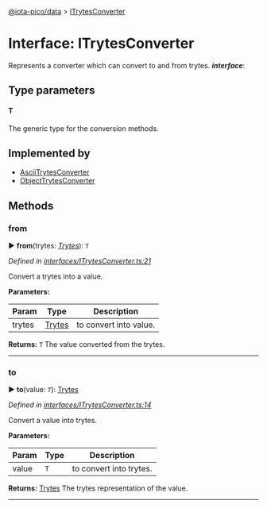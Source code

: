 [@iota-pico/data](../README.md) > [ITrytesConverter](../interfaces/itrytesconverter.md)



# Interface: ITrytesConverter


Represents a converter which can convert to and from trytes.
*__interface__*: 


## Type parameters
#### T 

The generic type for the conversion methods.

## Implemented by

* [AsciiTrytesConverter](../classes/asciitrytesconverter.md)
* [ObjectTrytesConverter](../classes/objecttrytesconverter.md)


## Methods
<a id="from"></a>

###  from

► **from**(trytes: *[Trytes](../classes/trytes.md)*): `T`



*Defined in [interfaces/ITrytesConverter.ts:21](https://github.com/iotaeco/iota-pico-data/blob/20bfe09/src/interfaces/ITrytesConverter.ts#L21)*



Convert a trytes into a value.


**Parameters:**

| Param | Type | Description |
| ------ | ------ | ------ |
| trytes | [Trytes](../classes/trytes.md)   |  to convert into value. |





**Returns:** `T`
The value converted from the trytes.






___

<a id="to"></a>

###  to

► **to**(value: *`T`*): [Trytes](../classes/trytes.md)



*Defined in [interfaces/ITrytesConverter.ts:14](https://github.com/iotaeco/iota-pico-data/blob/20bfe09/src/interfaces/ITrytesConverter.ts#L14)*



Convert a value into trytes.


**Parameters:**

| Param | Type | Description |
| ------ | ------ | ------ |
| value | `T`   |  to convert into trytes. |





**Returns:** [Trytes](../classes/trytes.md)
The trytes representation of the value.






___


